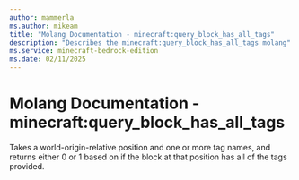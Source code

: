 ```yaml
---
author: mammerla
ms.author: mikeam
title: "Molang Documentation - minecraft:query_block_has_all_tags"
description: "Describes the minecraft:query_block_has_all_tags molang"
ms.service: minecraft-bedrock-edition
ms.date: 02/11/2025 
---
```


# Molang Documentation - minecraft:query_block_has_all_tags

Takes a world-origin-relative position and one or more tag names, and returns either 0 or 1 based on if the block at that position has all of the tags provided.
